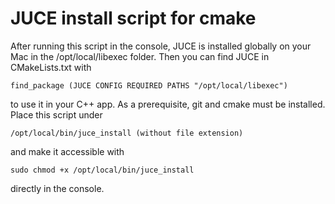 # JUCE install script for cmake

After running this script in the console, JUCE is installed globally on your Mac in the /opt/local/libexec folder.
Then you can find JUCE in CMakeLists.txt with

    find_package (JUCE CONFIG REQUIRED PATHS "/opt/local/libexec")

to use it in your C++ app. 
As a prerequisite, git and cmake must be installed.
Place this script under

    /opt/local/bin/juce_install (without file extension)

and make it accessible with

    sudo chmod +x /opt/local/bin/juce_install

directly in the console.
